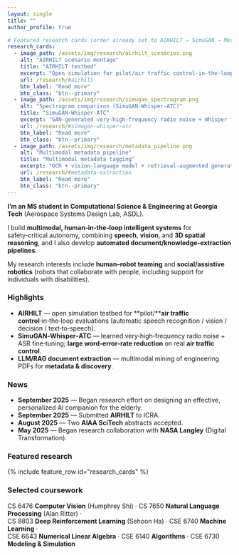 ```yaml
---
layout: single
title: ""
author_profile: true

# Featured research cards (order already set to AIRHILT → SimuGAN → Metadata)
research_cards:
  - image_path: /assets/img/research/airhilt_scenarios.png
    alt: "AIRHILT scenario montage"
    title: "AIRHILT testbed"
    excerpt: "Open simulation for pilot/air traffic control-in-the-loop evaluation."
    url: /research/#airhilt
    btn_label: "Read more"
    btn_class: "btn--primary"
  - image_path: /assets/img/research/simugan_spectrogram.png
    alt: "Spectrogram comparison (SimuGAN‑Whisper‑ATC)"
    title: "SimuGAN‑Whisper‑ATC"
    excerpt: "GAN‑generated very‑high‑frequency radio noise + Whisper fine‑tuning cut word‑error‑rate on real air traffic control."
    url: /research/#simugan-whisper-atc
    btn_label: "Read more"
    btn_class: "btn--primary"
  - image_path: /assets/img/research/metadata_pipeline.png
    alt: "Multimodal metadata pipeline"
    title: "Multimodal metadata tagging"
    excerpt: "OCR + vision‑language model + retrieval‑augmented generation to structure engineering knowledge."
    url: /research/#metadata-extraction
    btn_label: "Read more"
    btn_class: "btn--primary"
---
```


**I’m an MS student in Computational Science & Engineering at Georgia Tech** (Aerospace Systems Design Lab, ASDL).

I build **multimodal, human‑in‑the‑loop intelligent systems** for safety‑critical autonomy, combining **speech**, **vision**, and **3D spatial reasoning**, and I also develop **automated document/knowledge‑extraction pipelines**.

My research interests include **human–robot teaming** and **social/assistive robotics** (robots that collaborate with people, including support for individuals with disabilities).

### Highlights
- **AIRHILT** — open simulation testbed for **pilot/****air traffic control**‑in‑the‑loop evaluations (automatic speech recognition / vision / decision / text‑to‑speech).
- **SimuGAN‑Whisper‑ATC** — learned very‑high‑frequency radio noise + ASR fine‑tuning; **large word‑error‑rate reduction** on real **air traffic control**.
- **LLM/RAG document extraction** — multimodal mining of engineering PDFs for **metadata & discovery**.

### News
- **September 2025** — Began research effort on designing an effective, personalized AI companion for the elderly.
- **September 2025** — Submitted **AIRHILT** to ICRA.
- **August 2025** — Two **AIAA SciTech** abstracts accepted.
- **May 2025** — Began research collaboration with **NASA Langley** (Digital Transformation).

### Featured research
{% include feature_row id="research_cards" %}

### Selected coursework
CS 6476 **Computer Vision** (Humphrey Shi) · CS 7650 **Natural Language Processing** (Alan Ritter) ·  
CS 8803 **Deep Reinforcement Learning** (Sehoon Ha) · CSE 6740 **Machine Learning** ·  
CSE 6643 **Numerical Linear Algebra** · CSE 6140 **Algorithms** · CSE 6730 **Modeling & Simulation**
